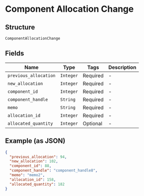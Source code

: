 
# Component Allocation Change

## Structure

`ComponentAllocationChange`

## Fields

| Name | Type | Tags | Description |
|  --- | --- | --- | --- |
| `previous_allocation` | `Integer` | Required | - |
| `new_allocation` | `Integer` | Required | - |
| `component_id` | `Integer` | Required | - |
| `component_handle` | `String` | Required | - |
| `memo` | `String` | Required | - |
| `allocation_id` | `Integer` | Required | - |
| `allocated_quantity` | `Integer` | Optional | - |

## Example (as JSON)

```json
{
  "previous_allocation": 94,
  "new_allocation": 102,
  "component_id": 88,
  "component_handle": "component_handle8",
  "memo": "memo2",
  "allocation_id": 158,
  "allocated_quantity": 182
}
```

